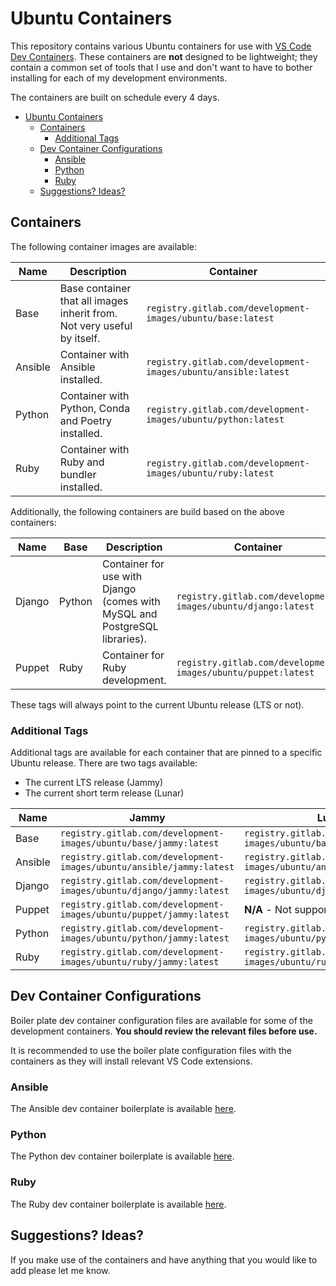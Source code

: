 # Ubuntu Containers

This repository contains various Ubuntu containers for use with [VS Code Dev Containers](https://code.visualstudio.com/docs/devcontainers/containers). These containers are **not** designed to be lightweight; they contain a common set of tools that I use and don't want to have to bother installing for each of my development environments.

The containers are built on schedule every 4 days.

- [Ubuntu Containers](#ubuntu-containers)
  - [Containers](#containers)
    - [Additional Tags](#additional-tags)
  - [Dev Container Configurations](#dev-container-configurations)
    - [Ansible](#ansible)
    - [Python](#python)
    - [Ruby](#ruby)
  - [Suggestions? Ideas?](#suggestions-ideas)

## Containers

The following container images are available:

| Name    | Description                                                             | Container                                                      |
| ------- | ----------------------------------------------------------------------- | -------------------------------------------------------------- |
| Base    | Base container that all images inherit from. Not very useful by itself. | `registry.gitlab.com/development-images/ubuntu/base:latest`    |
| Ansible | Container with Ansible installed.                                       | `registry.gitlab.com/development-images/ubuntu/ansible:latest` |
| Python  | Container with Python, Conda and Poetry installed.                      | `registry.gitlab.com/development-images/ubuntu/python:latest`  |
| Ruby    | Container with Ruby and bundler installed.                              | `registry.gitlab.com/development-images/ubuntu/ruby:latest`    |

Additionally, the following containers are build based on the above containers:

| Name   | Base   | Description                                                                | Container                                                     |
| ------ | ------ | -------------------------------------------------------------------------- | ------------------------------------------------------------- |
| Django | Python | Container for use with Django (comes with MySQL and PostgreSQL libraries). | `registry.gitlab.com/development-images/ubuntu/django:latest` |
| Puppet | Ruby   | Container for Ruby development.                                            | `registry.gitlab.com/development-images/ubuntu/puppet:latest` |

These tags will always point to the current Ubuntu release (LTS or not).

### Additional Tags

Additional tags are available for each container that are pinned to a specific Ubuntu release. There are two tags available:

- The current LTS release (Jammy)
- The current short term release (Lunar)

| Name    | Jammy                                                                | Lunar                                                                |
| ------- | -------------------------------------------------------------------- | -------------------------------------------------------------------- |
| Base    | `registry.gitlab.com/development-images/ubuntu/base/jammy:latest`    | `registry.gitlab.com/development-images/ubuntu/base/lunar:latest`    |
| Ansible | `registry.gitlab.com/development-images/ubuntu/ansible/jammy:latest` | `registry.gitlab.com/development-images/ubuntu/ansible/lunar:latest` |
| Django  | `registry.gitlab.com/development-images/ubuntu/django/jammy:latest`  | `registry.gitlab.com/development-images/ubuntu/django/lunar:latest`  |
| Puppet  | `registry.gitlab.com/development-images/ubuntu/puppet/jammy:latest`  | **N/A** - Not supported                                              |
| Python  | `registry.gitlab.com/development-images/ubuntu/python/jammy:latest`  | `registry.gitlab.com/development-images/ubuntu/python/lunar:latest`  |
| Ruby    | `registry.gitlab.com/development-images/ubuntu/ruby/jammy:latest`    | `registry.gitlab.com/development-images/ubuntu/ruby/lunar:latest`    |

## Dev Container Configurations

Boiler plate dev container configuration files are available for some of the development containers. **You should review the relevant files before use.**

It is recommended to use the boiler plate configuration files with the containers as they will install relevant VS Code extensions.

### Ansible

The Ansible dev container boilerplate is available [here](/boilerplate/ansible/README.md).

### Python

The Python dev container boilerplate is available [here](/boilerplate/python/README.md).

### Ruby

The Ruby dev container boilerplate is available [here](/boilerplate/ruby/README.md).

## Suggestions? Ideas?

If you make use of the containers and have anything that you would like to add please let me know.
